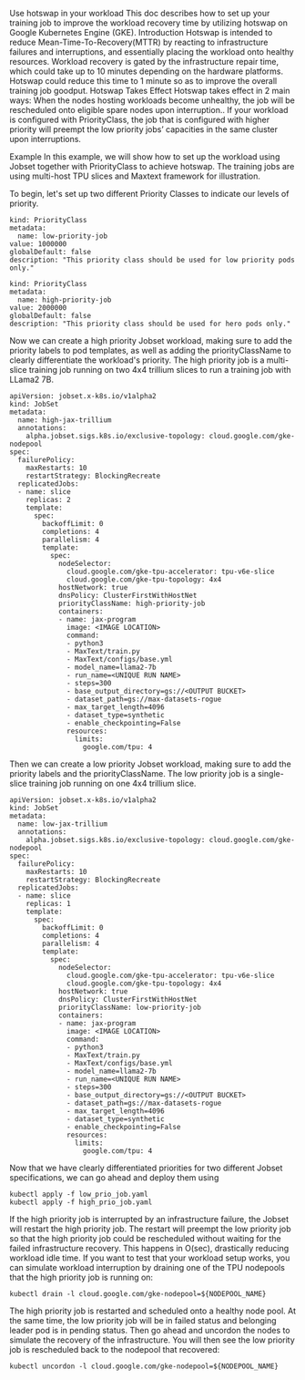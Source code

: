 Use hotswap in your workload
This doc describes how to set up your training job to improve the workload recovery time by utilizing hotswap on Google Kubernetes Engine (GKE).
Introduction
Hotswap is intended to reduce Mean-Time-To-Recovery(MTTR) by reacting to infrastructure failures and interruptions, and essentially placing the workload onto healthy resources. Workload recovery is gated by the infrastructure repair time, which could take up to 10 minutes depending on the hardware platforms. Hotswap could reduce this time to 1 minute so as to improve the overall training job goodput.
Hotswap Takes Effect
Hotswap takes effect in 2 main ways:
When the nodes hosting workloads become unhealthy, the job will be rescheduled onto eligible spare nodes upon interruption..
If your workload is configured with PriorityClass, the job that is configured with higher priority will preempt the low priority jobs’ capacities in the same cluster upon interruptions. 


Example
In this example, we will show how to set up the workload using Jobset together with PriorityClass to achieve hotswap. The training jobs are using multi-host TPU slices and Maxtext framework for illustration.

To begin, let's set up two different Priority Classes to indicate our levels of priority.
```
kind: PriorityClass
metadata:
  name: low-priority-job
value: 1000000
globalDefault: false
description: "This priority class should be used for low priority pods only."
```
```
kind: PriorityClass
metadata:
  name: high-priority-job
value: 2000000
globalDefault: false
description: "This priority class should be used for hero pods only."
```
Now we can create a high priority Jobset workload, making sure to add the priority labels to pod templates, as well as adding the priorityClassName to clearly differentiate the workload's priority. The high priority job is a multi-slice training job running on two 4x4 trillium slices to run a training job with LLama2 7B. 
```
apiVersion: jobset.x-k8s.io/v1alpha2
kind: JobSet
metadata:
  name: high-jax-trillium
  annotations:
    alpha.jobset.sigs.k8s.io/exclusive-topology: cloud.google.com/gke-nodepool
spec:
  failurePolicy:
    maxRestarts: 10
    restartStrategy: BlockingRecreate
  replicatedJobs:
  - name: slice
    replicas: 2
    template:
      spec:
        backoffLimit: 0
        completions: 4
        parallelism: 4
        template:
          spec:
            nodeSelector:
              cloud.google.com/gke-tpu-accelerator: tpu-v6e-slice
              cloud.google.com/gke-tpu-topology: 4x4
            hostNetwork: true
            dnsPolicy: ClusterFirstWithHostNet
            priorityClassName: high-priority-job
            containers:
            - name: jax-program
              image: <IMAGE LOCATION>
              command:
              - python3
              - MaxText/train.py
              - MaxText/configs/base.yml
              - model_name=llama2-7b
              - run_name=<UNIQUE RUN NAME>
              - steps=300 
              - base_output_directory=gs://<OUTPUT BUCKET>
              - dataset_path=gs://max-datasets-rogue
              - max_target_length=4096
              - dataset_type=synthetic
              - enable_checkpointing=False
              resources:
                limits:
                  google.com/tpu: 4
```
Then we can create a low priority Jobset workload, making sure to add the priority labels and the priorityClassName. The low priority job is a single-slice training job running on one 4x4 trillium slice.
```
apiVersion: jobset.x-k8s.io/v1alpha2
kind: JobSet
metadata:
  name: low-jax-trillium
  annotations:
    alpha.jobset.sigs.k8s.io/exclusive-topology: cloud.google.com/gke-nodepool
spec:
  failurePolicy:
    maxRestarts: 10
    restartStrategy: BlockingRecreate
  replicatedJobs:
  - name: slice
    replicas: 1
    template:
      spec:
        backoffLimit: 0
        completions: 4
        parallelism: 4
        template:
          spec:
            nodeSelector:
              cloud.google.com/gke-tpu-accelerator: tpu-v6e-slice
              cloud.google.com/gke-tpu-topology: 4x4
            hostNetwork: true
            dnsPolicy: ClusterFirstWithHostNet
            priorityClassName: low-priority-job
            containers:
            - name: jax-program
              image: <IMAGE LOCATION>
              command:
              - python3
              - MaxText/train.py
              - MaxText/configs/base.yml
              - model_name=llama2-7b
              - run_name=<UNIQUE RUN NAME>
              - steps=300 
              - base_output_directory=gs://<OUTPUT BUCKET>
              - dataset_path=gs://max-datasets-rogue
              - max_target_length=4096
              - dataset_type=synthetic
              - enable_checkpointing=False
              resources:
                limits:
                  google.com/tpu: 4
```
Now that we have clearly differentiated priorities for two different Jobset specifications, we can go ahead and deploy them using
```
kubectl apply -f low_prio_job.yaml
kubectl apply -f high_prio_job.yaml
```
If the high priority job is interrupted by an infrastructure failure, the Jobset will restart the high priority job. The restart will preempt the low priority job so that the high priority job could be rescheduled without waiting for the failed infrastructure recovery. This happens in O(sec), drastically reducing workload idle time. 
If you want to test that your workload setup works, you can simulate workload interruption by draining one of the TPU nodepools that the high priority job is running on: 

```kubectl drain -l cloud.google.com/gke-nodepool=${NODEPOOL_NAME}```

The high priority job is restarted and scheduled onto a healthy node pool. At the same time, the low priority job will be in failed status and belonging leader pod is in pending status. Then go ahead and uncordon the nodes to simulate the recovery of the infrastructure. You will then see the low priority job is rescheduled back to the nodepool that recovered:

```kubectl uncordon -l cloud.google.com/gke-nodepool=${NODEPOOL_NAME}```


